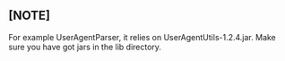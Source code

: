 [NOTE]
-------------

For example UserAgentParser, it relies on UserAgentUtils-1.2.4.jar.
Make sure you have got jars in the lib directory.
